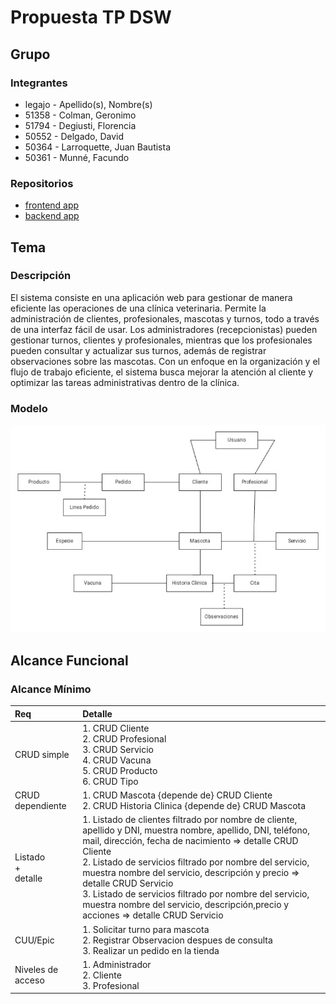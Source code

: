 # Propuesta TP DSW

## Grupo
### Integrantes
* legajo - Apellido(s), Nombre(s)
* 51358 - Colman, Geronimo
* 51794 - Degiusti, Florencia
* 50552 - Delgado, David
* 50364 - Larroquette, Juan Bautista
* 50361 - Munné, Facundo


### Repositorios
* [frontend app](http://hyperlinkToGihubOrGitlab)
* [backend app](http://hyperlinkToGihubOrGitlab)

## Tema
### Descripción
El sistema consiste en una aplicación web para gestionar de manera eficiente las operaciones de una clínica veterinaria. Permite la administración de clientes, profesionales, mascotas y turnos, todo a través de una interfaz fácil de usar. Los administradores (recepcionistas) pueden gestionar turnos, clientes y profesionales, mientras que los profesionales pueden consultar y actualizar sus turnos, además de registrar observaciones sobre las mascotas. Con un enfoque en la organización y el flujo de trabajo eficiente, el sistema busca mejorar la atención al cliente y optimizar las tareas administrativas dentro de la clínica.

### Modelo
![imagen del modelo](./img/imagen_2025-03-10_193043053.png)


## Alcance Funcional 

### Alcance Mínimo


|Req|Detalle|
|:-|:-|
|CRUD simple|1. CRUD Cliente<br>2. CRUD Profesional<br>3. CRUD Servicio<br>4. CRUD Vacuna<br>5. CRUD Producto<br>6. CRUD Tipo|
|CRUD dependiente|1. CRUD Mascota {depende de} CRUD Cliente<br>2. CRUD Historia Clinica {depende de} CRUD Mascota<br>|
|Listado<br>+<br>detalle| 1. Listado de clientes filtrado por nombre de cliente, apellido y DNI, muestra nombre, apellido, DNI, teléfono, mail, dirección, fecha de nacimiento => detalle CRUD Cliente<br> 2. Listado de servicios filtrado por nombre del servicio, muestra nombre del servicio, descripción y precio => detalle CRUD Servicio<br>3. Listado de servicios filtrado por nombre del servicio, muestra nombre del servicio, descripción,precio y acciones => detalle CRUD Servicio|
|CUU/Epic|1. Solicitar turno para mascota<br>2. Registrar Observacion despues de consulta<br>3. Realizar un pedido en la tienda|
|Niveles de acceso|1. Administrador<br>2. Cliente<br>3. Profesional|


